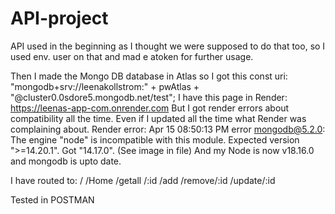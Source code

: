 # API-project
API used in the beginning as I thought we were supposed to do that too, so I used env. user on that and mad e atoken for further usage.

Then I made the Mongo DB database in Atlas so I got this const uri: "mongodb+srv://leenakollstrom:" + pwAtlas + "@cluster0.0sdore5.mongodb.net/test";
I have this page in Render: https://leenas-app-com.onrender.com
But I got render errors about compatibility all the time. Even if I updated all the time what  Render was complaining about. Render error:
Apr 15 08:50:13 PM  error mongodb@5.2.0: The engine "node" is incompatible with this module. Expected version ">=14.20.1". Got "14.17.0". (See image in file)
And my Node is now v18.16.0 and mongodb is upto date.

I have routed to:
/  /Home  /getall  /:id  /add  /remove/:id  /update/:id

Tested in POSTMAN
